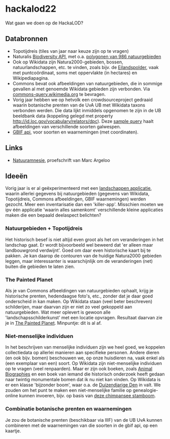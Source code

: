 # hackalod22

Wat gaan we doen op de HackaLOD?

## Databronnen

- Topotijdreis (tiles van jaar naar keuze zijn op te vragen)
- Naturalis [Biodiversity API](https://api.biodiversitydata.nl/), met o.a. [polygonen van 986 natuurgebieden](https://api.biodiversitydata.nl/v2/geo/query/?areaType=Nature&_size=10&_from=0)
- Ook op Wikidata zijn Natura2000-gebieden, bossen, natuurlandschappen, etc. te vinden, zoals bijv. de [Eilandspolder](https://www.wikidata.org/wiki/Q3183833), vaak met puntcoördinaat, soms met oppervlakte (in hectares) en Wikipediapagina.
- Commons bevat ook afbeeldingen van natuurgebieden, die in sommige gevallen al met genoemde Wikidata gebieden zijn verbonden. Via [commons-query.wikimedia.org](https://commons-query.wikimedia.org/) te bevragen.
- Vorig jaar hebben we op hetvolk een crowdsourceproject gedraaid waarin botanische prenten van de UvA UB met Wikidata taxons verbonden werden. Die data lijkt inmiddels opgenomen te zijn in de UB beeldbank data (koppeling gelegd met property <http://id.loc.gov/vocabulary/relators/dpc>). Deze [sample query](https://lod.uba.uva.nl/UB-UVA/-/queries/Botanic-gall-wasps/1) haalt afbeeldingen van verschillende soorten galwespen.
- [GBIF api](https://www.gbif.org/developer/summary), voor soorten en waarnemingen (met coordinaten).


## Links

- [Natuuramnesie](https://www.uu.nl/agenda/promotie-marc-argeloo-hoe-we-vergeten-zijn-hoe-de-natuur-er-vroeger-uitzag), proefschrift van Marc Argeloo


## Ideeën

Vorig jaar is er al geëxperimenteerd met een [landschappen applicatie](https://github.com/mmmenno/landschappen), waarin allerlei gegevens bij natuurgebieden (gegevens van Wikidata, Topotijdreis, Commons afbeeldingen, GBIF waarnemingen) werden gezocht. Meer een inventarisatie dan een 'killer-app'. Misschien moeten we ipv één applicatie 'waarin alles samenkomt' verschillende kleine applicaties maken die een bepaald deelaspect belichten?

### Natuurgebieden + Topotijdreis

Het historisch besef is niet altijd even groot als het om veranderingen in het landschap gaat. Er wordt bijvoorbeeld wel beweerd dat 'er alleen maar landbouwgrond verdwijnt'. Goed om daar even historische kaart bij te pakken. Je kan daarop de contouren van de huidige Natura2000 gebieden leggen, maar interessanter is waarschijnlijk om de veranderingen (net) buiten die gebieden te laten zien.

### The Painted Planet

Als je van Commons afbeeldingen van natuurgebieden ophaalt, krijg je historische prenten, hedendaagse foto's, etc., zonder dat je daar goed onderscheid in kan maken. Op Wikidata staan (veel beter beschreven) schilderijen, maar daarvan zijn er niet zo veel gekoppeld aan natuurgebieden. Wat meer oplevert is gewoon alle 'landschapsschilderkunst' met een locatie opvragen. Resultaat daarvan zie je in [The Painted Planet](https://hicsuntleones.nl/paintedplanet/). Minpuntje: dit is al af.

### Niet-menselijke individuen

In het beschrijven van menselijke individuen zijn we heel goed, we koppelen collectiedata op allerlei manieren aan specifieke personen. Andere dieren (en ook bijv. bomen) beschouwen we, op onze huisdieren na, vaak enkel als (een exemplaar van een) soort. Op Wikidata zijn niet-menselijke individuen op te vragen (veel renpaarden). Maar er zijn ook boeken, zoals [Animal Biographies](https://ugapress.org/book/9780820362182/animal-biographies/) en een boek van iemand die historisch onderzoek heeft gedaan naar twintig monumentale bomen dat ik nu niet kan vinden. Op Wikidata is er een klasse 'bijzonder boom', waar o.a. de [Duizendjarige Den](https://www.wikidata.org/wiki/Q15943299) in valt. We zouden om het punt te maken een niet-menselijke familie op genealogie-online kunnen invoeren, bijv. op basis van [deze chimpansee stamboom](https://shigen.nig.ac.jp/gain/ViewIndividualFamilyTree.do?chim=true&zoo=7).

### Combinatie botanische prenten en waarnemingen

Je zou de botanische prenten (beschikbaar via IIIF) van de UB UvA kunnen combineren met de waarnemingen van die soorten in de gbif api, op een kaartje. 
